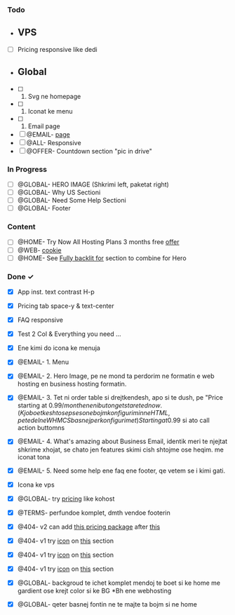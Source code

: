 ### Todo
- ## VPS
- [ ] Pricing responsive like dedi 
- ## Global  
- [ ] 1. Svg ne homepage  
- [ ] 1. Iconat ke menu  
- [ ] 1. Email page  
- [ ] @EMAIL- [page](https://fidahost.supersite2.myorderbox.com/business-email)  
- [ ] @ALL- Responsive  
- [ ] @OFFER- Countdown section "pic in drive"  

### In Progress

- [ ] @GLOBAL- HERO IMAGE (Shkrimi left, paketat right)  
- [ ] @GLOBAL- Why US Sectioni  
- [ ] @GLOBAL- Need Some Help Sectioni  
- [ ] @GLOBAL- Footer  

### Content

- [ ] @HOME- Try Now  All Hosting Plans 3 months free [offer](https://prnt.sc/5LELs2t0jZe-)  
- [ ] @WEB- [cookie](https://prnt.sc/9_hUWMDizl71)  
- [ ] @HOME- See [Fully backlit for](https://www.zsa.io/moonlander/) section to combine for Hero  

### Done ✓

- [x] App inst. text contrast H-p  
- [x] Pricing tab space-y & text-center  
- [x] FAQ responsive  
- [x] Test 2 Col & Everything you need ...  
- [x] Ene kimi do icona ke menuja  
- [x] @EMAIL- 1. Menu  
- [x] @EMAIL- 2. Hero Image, pe ne mond ta perdorim ne formatin e web hosting en business hosting formatin.  
- [x] @EMAIL- 3. Tet ni order table si drejtkendesh, apo si te dush, pe "Price starting at $0.99/month ene ni buton get stareted now. (Kjo boet keshto sepse son e bojm konfigurimin ne HTML, pe te del ne WHMCS basnej per konfigurimet)  Starting at 0.99$ si ato call action buttomns  
- [x] @EMAIL- 4. What's amazing about Business Email, identik meri te njejtat shkrime xhojat, se chato jen features skimi cish shtojme ose heqim. me iconat tona  
- [x] @EMAIL- 5. Need some help ene faq ene footer, qe vetem se i kimi gati.  
- [x] Icona ke vps  
- [x] @GLOBAL- try [pricing](https://prnt.sc/-PjyCi3UMu0B) like kohost  
- [x] @TERMS- perfundoe komplet, dmth vendoe footerin  
- [x] @404- v2 can add [this pricing package](https://prnt.sc/yhpBpbINdyWO) after [this](https://prnt.sc/O08NzSvctetx)  
- [x] @404- v1 try [icon](https://thenounproject.com/icon/404-2157366) on [this](https://prnt.sc/2EuqzyMy0_32) section  
- [x] @404- v1 try [icon](https://thenounproject.com/icon/404-2157358/) on [this](https://prnt.sc/2EuqzyMy0_32) section  
- [x] @404- v1 try [icon](https://thenounproject.com/icon/404-2099077/) on [this](https://prnt.sc/2EuqzyMy0_32) section  
- [x] @GLOBAL- backgroud te ichet komplet mendoj te boet si ke home me gardient ose krejt color si ke BG *Bh ene webhosting  
- [x] @GLOBAL- qeter basnej fontin ne te majte ta bojm si ne home  


